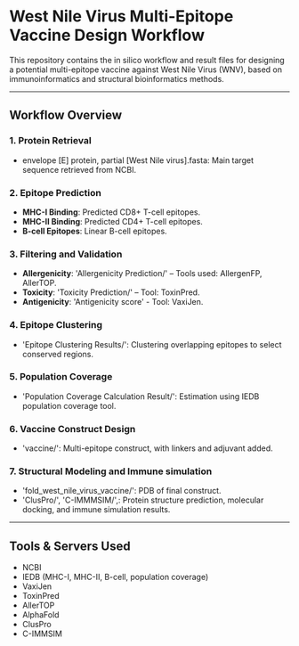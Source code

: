 # West Nile Virus Multi-Epitope Vaccine Design Workflow

This repository contains the in silico workflow and result files for designing a potential multi-epitope vaccine against West Nile Virus (WNV), based on immunoinformatics and structural bioinformatics methods.

---

## Workflow Overview

### 1. **Protein Retrieval**
- envelope [E] protein, partial [West Nile virus].fasta: Main target sequence retrieved from NCBI.

### 2. **Epitope Prediction**
- **MHC-I Binding**:
  Predicted CD8+ T-cell epitopes.
- **MHC-II Binding**:
  Predicted CD4+ T-cell epitopes.
- **B-cell Epitopes**:
  Linear B-cell epitopes.

### 3. **Filtering and Validation**
- **Allergenicity**: 'Allergenicity Prediction/' – Tools used: AllergenFP, AllerTOP.
- **Toxicity**: 'Toxicity Prediction/' – Tool: ToxinPred.
- **Antigenicity**: 'Antigenicity score' - Tool: VaxiJen.

### 4. **Epitope Clustering**
- 'Epitope Clustering Results/': Clustering overlapping epitopes to select conserved regions.

### 5. **Population Coverage**
- 'Population Coverage Calculation Result/': Estimation using IEDB population coverage tool.

### 6. **Vaccine Construct Design**
- 'vaccine/': Multi-epitope construct, with linkers and adjuvant added.

### 7. **Structural Modeling and Immune simulation**
- 'fold_west_nile_virus_vaccine/': PDB of final construct.
- 'ClusPro/', 'C-IMMMSIM/',: Protein structure prediction, molecular docking, and immune simulation results.

---

## Tools & Servers Used

- NCBI
- IEDB (MHC-I, MHC-II, B-cell, population coverage)
- VaxiJen
- ToxinPred
- AllerTOP
- AlphaFold
- ClusPro
- C-IMMSIM
